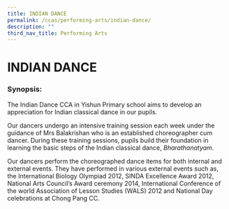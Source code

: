 ```yaml
---
title: INDIAN DANCE
permalink: /ccas/performing-arts/indian-dance/
description: ""
third_nav_title: Performing Arts
---
```

# INDIAN DANCE


### Synopsis:

  

The Indian Dance CCA in Yishun Primary school aims to develop an appreciation for Indian classical dance in our pupils.     

  

Our dancers undergo an intensive training session each week under the guidance of Mrs Balakrishan who is an established choreographer cum dancer. During these training sessions, pupils build their foundation in learning the basic steps of the Indian classical dance, _Bharathanatyam_.  

  

Our dancers perform the choreographed dance items for both internal and external events. They have performed in various external events such as, the International Biology Olympiad 2012, SINDA Excellence Award 2012, National Arts Council’s Award ceremony 2014, International Conference of the world Association of Lesson Studies (WALS) 2012 and National Day celebrations at Chong Pang CC.